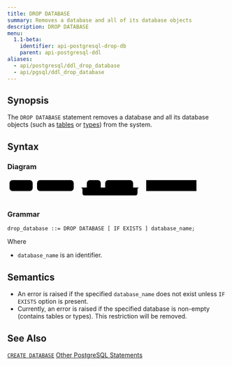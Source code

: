```yaml
---
title: DROP DATABASE
summary: Removes a database and all of its database objects
description: DROP DATABASE
menu:
  1.1-beta:
    identifier: api-postgresql-drop-db
    parent: api-postgresql-ddl
aliases:
  - api/postgresql/ddl_drop_database
  - api/pgsql/ddl_drop_database
---
```


## Synopsis
The `DROP DATABASE` statement removes a database and all its database objects (such as [tables](../ddl_create_table) or [types](../ddl_create_type)) from the system.

## Syntax

### Diagram

<svg class="rrdiagram" version="1.1" xmlns:xlink="http://www.w3.org/1999/xlink" xmlns="http://www.w3.org/2000/svg" width="438" height="50" viewbox="0 0 438 50"><path class="connector" d="M0 22h5m53 0h10m84 0h30m32 0h10m64 0h20m-141 0q5 0 5 5v8q0 5 5 5h116q5 0 5-5v-8q0-5 5-5m5 0h10m115 0h5"/><rect class="literal" x="5" y="5" width="53" height="25" rx="7"/><text class="text" x="15" y="22">DROP</text><rect class="literal" x="68" y="5" width="84" height="25" rx="7"/><text class="text" x="78" y="22">DATABASE</text><rect class="literal" x="182" y="5" width="32" height="25" rx="7"/><text class="text" x="192" y="22">IF</text><rect class="literal" x="224" y="5" width="64" height="25" rx="7"/><text class="text" x="234" y="22">EXISTS</text><a xlink:href="../grammar_diagrams#database-name"><rect class="rule" x="318" y="5" width="115" height="25"/><text class="text" x="328" y="22">database_name</text></a></svg>

### Grammar

```
drop_database ::= DROP DATABASE [ IF EXISTS ] database_name;
```
Where

- `database_name` is an identifier.

## Semantics

- An error is raised if the specified `database_name` does not exist unless `IF EXISTS` option is present.
- Currently, an error is raised if the specified database is non-empty (contains tables or types). This restriction will be removed.

## See Also
[`CREATE DATABASE`](../ddl_create_database)
[Other PostgreSQL Statements](..)
